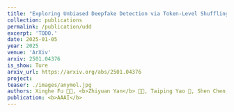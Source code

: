 ```yaml
---
title: "Exploring Unbiased Deepfake Detection via Token-Level Shuffling and Mixing"
collection: publications
permalink: /publication/udd
excerpt: 'TODO.'
date: 2025-01-05
year: 2025
venue: 'ArXiv'
arxiv: 2501.04376
is_show: Ture
arxiv_url: https://arxiv.org/abs/2501.04376
project: 
teaser: ./images/anymol.jpg
authors: Xinghe Fu 🧑‍💻, <b>Zhiyuan Yan</b> 🧑‍💻, Taiping Yao 📮, Shen Chen, Xi Li 📮
publication: <b>AAAI</b>
---
```


<!-- [Download paper here](https://arxiv.org/pdf/2412.20888.pdf) -->
